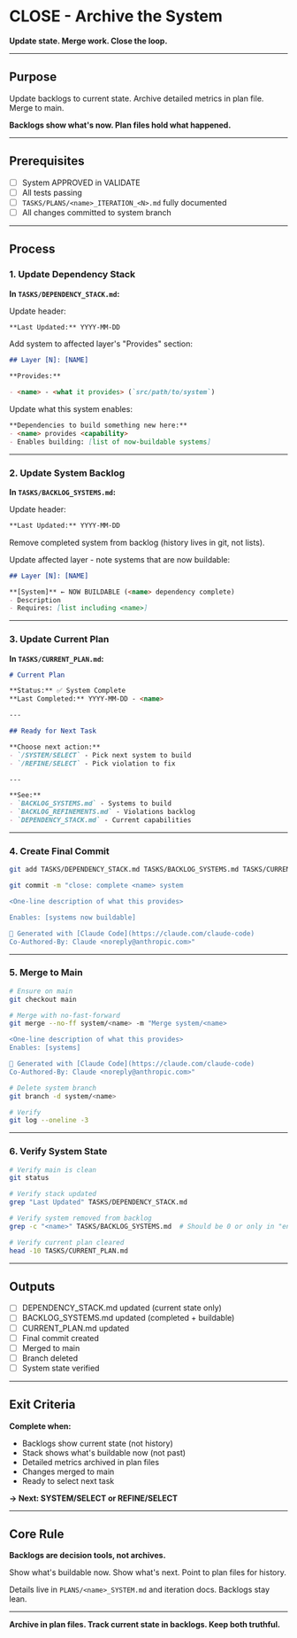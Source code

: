 # CLOSE - Archive the System

**Update state. Merge work. Close the loop.**

---

## Purpose

Update backlogs to current state. Archive detailed metrics in plan file. Merge to main.

**Backlogs show what's now. Plan files hold what happened.**

---

## Prerequisites

- [ ] System APPROVED in VALIDATE
- [ ] All tests passing
- [ ] `TASKS/PLANS/<name>_ITERATION_<N>.md` fully documented
- [ ] All changes committed to system branch

---

## Process

### 1. Update Dependency Stack

**In `TASKS/DEPENDENCY_STACK.md`:**

Update header:
```markdown
**Last Updated:** YYYY-MM-DD
```

Add system to affected layer's "Provides" section:
```markdown
## Layer [N]: [NAME]

**Provides:**

- <name> - <what it provides> (`src/path/to/system`)
```

Update what this system enables:
```markdown
**Dependencies to build something new here:**
- <name> provides <capability>
- Enables building: [list of now-buildable systems]
```

---

### 2. Update System Backlog

**In `TASKS/BACKLOG_SYSTEMS.md`:**

Update header:
```markdown
**Last Updated:** YYYY-MM-DD
```

Remove completed system from backlog (history lives in git, not lists).

Update affected layer - note systems that are now buildable:
```markdown
## Layer [N]: [NAME]

**[System]** ← NOW BUILDABLE (<name> dependency complete)
- Description
- Requires: [list including <name>]
```

---

### 3. Update Current Plan

**In `TASKS/CURRENT_PLAN.md`:**

```markdown
# Current Plan

**Status:** ✅ System Complete
**Last Completed:** YYYY-MM-DD - <name>

---

## Ready for Next Task

**Choose next action:**
- `/SYSTEM/SELECT` - Pick next system to build
- `/REFINE/SELECT` - Pick violation to fix

---

**See:**
- `BACKLOG_SYSTEMS.md` - Systems to build
- `BACKLOG_REFINEMENTS.md` - Violations backlog
- `DEPENDENCY_STACK.md` - Current capabilities
```

---

### 4. Create Final Commit

```bash
git add TASKS/DEPENDENCY_STACK.md TASKS/BACKLOG_SYSTEMS.md TASKS/CURRENT_PLAN.md TASKS/PLANS/<name>_SYSTEM.md TASKS/PLANS/<name>_ITERATION_*.md

git commit -m "close: complete <name> system

<One-line description of what this provides>

Enables: [systems now buildable]

🤖 Generated with [Claude Code](https://claude.com/claude-code)
Co-Authored-By: Claude <noreply@anthropic.com>"
```

---

### 5. Merge to Main

```bash
# Ensure on main
git checkout main

# Merge with no-fast-forward
git merge --no-ff system/<name> -m "Merge system/<name>

<One-line description of what this provides>
Enables: [systems]

🤖 Generated with [Claude Code](https://claude.com/claude-code)
Co-Authored-By: Claude <noreply@anthropic.com>"

# Delete system branch
git branch -d system/<name>

# Verify
git log --oneline -3
```

---

### 6. Verify System State

```bash
# Verify main is clean
git status

# Verify stack updated
grep "Last Updated" TASKS/DEPENDENCY_STACK.md

# Verify system removed from backlog
grep -c "<name>" TASKS/BACKLOG_SYSTEMS.md  # Should be 0 or only in "enables" references

# Verify current plan cleared
head -10 TASKS/CURRENT_PLAN.md
```

---

## Outputs

- [ ] DEPENDENCY_STACK.md updated (current state only)
- [ ] BACKLOG_SYSTEMS.md updated (completed + buildable)
- [ ] CURRENT_PLAN.md updated
- [ ] Final commit created
- [ ] Merged to main
- [ ] Branch deleted
- [ ] System state verified

---

## Exit Criteria

**Complete when:**
- Backlogs show current state (not history)
- Stack shows what's buildable now (not past)
- Detailed metrics archived in plan files
- Changes merged to main
- Ready to select next task

**→ Next: SYSTEM/SELECT or REFINE/SELECT**

---

## Core Rule

**Backlogs are decision tools, not archives.**

Show what's buildable now. Show what's next. Point to plan files for history.

Details live in `PLANS/<name>_SYSTEM.md` and iteration docs. Backlogs stay lean.

---

**Archive in plan files. Track current state in backlogs. Keep both truthful.**
